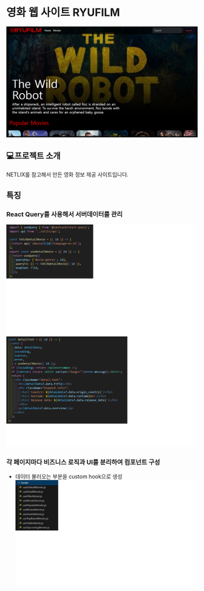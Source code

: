 # 영화 웹 사이트 RYUFILM

![대표이미지](./images/ryuflix_representative.png)

## 💻프로젝트 소개

NETLIX를 참고해서 만든 영화 정보 제공 사이트입니다.

## 특징

### React Query를 사용해서 서버데이터를 관리

<p>
  <img src="./images/react_query.png">
  <img src="./images/react_query2.png">
</p>

<!-- | ![react query](./images/react_query.png){:width:"30%"} | ![react query](./images/react_query2.png){:width:"50%"} |
| ------------------------------------------------------ | ------------------------------------------------------- | -->

### 각 페이지마다 비즈니스 로직과 UI를 분리하여 컴포넌트 구성

- 데이터 불러오는 부분을 custom hook으로 생성
  ![hooks](./images/hooks.png)
